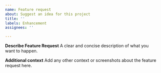 ```yaml
---
name: Feature request
about: Suggest an idea for this project
title: ''
labels: Enhancement
assignees: ''

---
```


**Describe Feature Request**
A clear and concise description of what you want to happen.

**Additional context**
Add any other context or screenshots about the feature request here.
